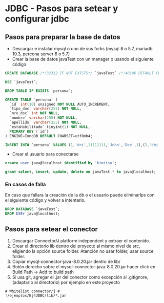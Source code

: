 # JDBC - Pasos para setear y configurar jdbc

## Pasos para preparar la base de datos
* Descargar e instalar mysql o uno de sus forks (mysql 8 o 5.7, mariadb 10.3, percona server 8 o 5.7)
* Crear la base de datos javaTest con un manager o usando el siguiente código

```sql
CREATE DATABASE /*!32312 IF NOT EXISTS*/ `javaTest` /*!40100 DEFAULT CHARACTER SET utf8mb4 */;

USE `javaTest`;

DROP TABLE IF EXISTS `persona`;

CREATE TABLE `persona` (
  `id` int(10) unsigned NOT NULL AUTO_INCREMENT,
  `tipo_doc` varchar(255) NOT NULL,
  `nro_doc` int NOT NULL,
  `nombre` varchar(255) NOT NULL,
  `apellido` varchar(255) NOT NULL,
  `estaHabilitado` tinyint(1) NOT NULL,
  PRIMARY KEY (`id`)
) ENGINE=InnoDB DEFAULT CHARSET=utf8mb4;

INSERT INTO `persona` VALUES (1,'dni',11111111,'John','Doe',1),(2,'dni',22222222,'Juan','Perez',0);
```

* Crear el usuario para conectarse

```sql
create user java@localhost identified by 'himitsu';

grant select, insert, update, delete on javaTest.* to java@localhost;
```

### En casos de falla
En caso que fallara la creación de la db o el usuario puede eliminarlps con el siguiente código y volver a intentarlo.

```sql
DROP DATABASE `javaTest`;
DROP USEr java@localhost;
```

## Pasos para setear el conector
1. Descargar Connector/J platform independent y extraer el contenido.
2. Crear el directorio lib dentro del proyecto al mismo nivel de src, eligiendo la opción source folder. Atención no usar folder, usar source folder.
3. Copiar mysql-connector-java-8.0.20.jar dentro de lib/
4. Botón derecho sobre el mysql-connector-java-8.0.20.jar hacer click en Build Path -> Add to build path 
5. Si usa git, agregar el .jar del conector como excepción al .gitignore, (adaptarlo al directorio) por ejemplo en este proyecto
```
# Whitelist connector/j #
!/ejemplos/Ej4JDBC/lib/*.jar
```
